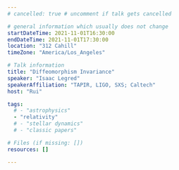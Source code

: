 ```yaml
---
# cancelled: true # uncomment if talk gets cancelled

# general information which usually does not change
startDateTime: 2021-11-01T16:30:00
endDateTime: 2021-11-01T17:30:00
location: "312 Cahill"
timeZone: "America/Los_Angeles"

# Talk information
title: "Diffeomorphism Invariance"
speaker: "Isaac Legred"
speakerAffiliation: "TAPIR, LIGO, SXS; Caltech"
host: "Rui"

tags:
  # - "astrophysics"
  - "relativity"
  # - "stellar dynamics"
  # - "classic papers"

# Files (if missing: [])
resources: []

---
```



